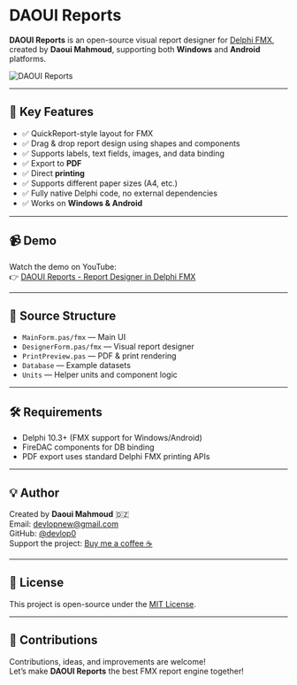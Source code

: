 # DAOUI Reports

**DAOUI Reports** is an open-source visual report designer for [Delphi FMX](https://www.embarcadero.com/products/delphi), created by **Daoui Mahmoud**, supporting both **Windows** and **Android** platforms.

![DAOUI Reports](https://user-images.githubusercontent.com/your-placeholder-image.png)

---

## 🌟 Key Features

- ✅ QuickReport-style layout for FMX
- ✅ Drag & drop report design using shapes and components
- ✅ Supports labels, text fields, images, and data binding
- ✅ Export to **PDF**
- ✅ Direct **printing**
- ✅ Supports different paper sizes (A4, etc.)
- ✅ Fully native Delphi code, no external dependencies
- ✅ Works on **Windows & Android**

---

## 📹 Demo

Watch the demo on YouTube:  
👉 [DAOUI Reports - Report Designer in Delphi FMX](https://youtu.be/nXUZ4Bg-uNg)

---

## 📁 Source Structure

- `MainForm.pas/fmx` — Main UI
- `DesignerForm.pas/fmx` — Visual report designer
- `PrintPreview.pas` — PDF & print rendering
- `Database` — Example datasets
- `Units` — Helper units and component logic

---

## 🛠️ Requirements

- Delphi 10.3+ (FMX support for Windows/Android)
- FireDAC components for DB binding
- PDF export uses standard Delphi FMX printing APIs

---

## 💡 Author

Created by **Daoui Mahmoud** 🇩🇿  
Email: devlopnew@gmail.com  
GitHub: [@devlop0](https://github.com/devlop0)  
Support the project: [Buy me a coffee ☕](https://coff.ee/daouimahmoud)

---

## 📜 License

This project is open-source under the [MIT License](LICENSE).

---

## 🤝 Contributions

Contributions, ideas, and improvements are welcome!  
Let’s make **DAOUI Reports** the best FMX report engine together!
